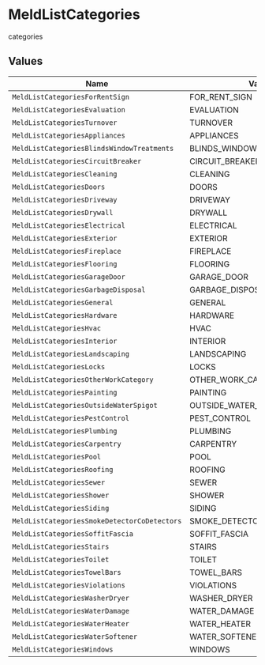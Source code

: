 # MeldListCategories

categories


## Values

| Name                                         | Value                                        |
| -------------------------------------------- | -------------------------------------------- |
| `MeldListCategoriesForRentSign`              | FOR_RENT_SIGN                                |
| `MeldListCategoriesEvaluation`               | EVALUATION                                   |
| `MeldListCategoriesTurnover`                 | TURNOVER                                     |
| `MeldListCategoriesAppliances`               | APPLIANCES                                   |
| `MeldListCategoriesBlindsWindowTreatments`   | BLINDS_WINDOW_TREATMENTS                     |
| `MeldListCategoriesCircuitBreaker`           | CIRCUIT_BREAKER                              |
| `MeldListCategoriesCleaning`                 | CLEANING                                     |
| `MeldListCategoriesDoors`                    | DOORS                                        |
| `MeldListCategoriesDriveway`                 | DRIVEWAY                                     |
| `MeldListCategoriesDrywall`                  | DRYWALL                                      |
| `MeldListCategoriesElectrical`               | ELECTRICAL                                   |
| `MeldListCategoriesExterior`                 | EXTERIOR                                     |
| `MeldListCategoriesFireplace`                | FIREPLACE                                    |
| `MeldListCategoriesFlooring`                 | FLOORING                                     |
| `MeldListCategoriesGarageDoor`               | GARAGE_DOOR                                  |
| `MeldListCategoriesGarbageDisposal`          | GARBAGE_DISPOSAL                             |
| `MeldListCategoriesGeneral`                  | GENERAL                                      |
| `MeldListCategoriesHardware`                 | HARDWARE                                     |
| `MeldListCategoriesHvac`                     | HVAC                                         |
| `MeldListCategoriesInterior`                 | INTERIOR                                     |
| `MeldListCategoriesLandscaping`              | LANDSCAPING                                  |
| `MeldListCategoriesLocks`                    | LOCKS                                        |
| `MeldListCategoriesOtherWorkCategory`        | OTHER_WORK_CATEGORY                          |
| `MeldListCategoriesPainting`                 | PAINTING                                     |
| `MeldListCategoriesOutsideWaterSpigot`       | OUTSIDE_WATER_SPIGOT                         |
| `MeldListCategoriesPestControl`              | PEST_CONTROL                                 |
| `MeldListCategoriesPlumbing`                 | PLUMBING                                     |
| `MeldListCategoriesCarpentry`                | CARPENTRY                                    |
| `MeldListCategoriesPool`                     | POOL                                         |
| `MeldListCategoriesRoofing`                  | ROOFING                                      |
| `MeldListCategoriesSewer`                    | SEWER                                        |
| `MeldListCategoriesShower`                   | SHOWER                                       |
| `MeldListCategoriesSiding`                   | SIDING                                       |
| `MeldListCategoriesSmokeDetectorCoDetectors` | SMOKE_DETECTOR_CO_DETECTORS                  |
| `MeldListCategoriesSoffitFascia`             | SOFFIT_FASCIA                                |
| `MeldListCategoriesStairs`                   | STAIRS                                       |
| `MeldListCategoriesToilet`                   | TOILET                                       |
| `MeldListCategoriesTowelBars`                | TOWEL_BARS                                   |
| `MeldListCategoriesViolations`               | VIOLATIONS                                   |
| `MeldListCategoriesWasherDryer`              | WASHER_DRYER                                 |
| `MeldListCategoriesWaterDamage`              | WATER_DAMAGE                                 |
| `MeldListCategoriesWaterHeater`              | WATER_HEATER                                 |
| `MeldListCategoriesWaterSoftener`            | WATER_SOFTENER                               |
| `MeldListCategoriesWindows`                  | WINDOWS                                      |